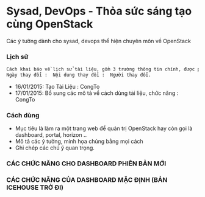 # Sysad, DevOps - Thỏa sức sáng tạo cùng OpenStack
Các ý tưởng dành cho sysad, devops thể hiện chuyên môn về OpenStack

### Lịch sử
```sh
Cách khai báo về lịch sử tài liệu, gồm 3 trường thông tin chính, được phân cách nhau bằng dấu hai chấm
Ngày thay đổi :  Nội dung thay đổi :  Người thay đổi.
```
* 16/01/2015: Tạo Tài Liệu : CongTo
* 17/01/2015: Bổ sung các mô tả về cách dùng tài liệu, chức năng : CongTo

### Cách dùng
* Mục tiêu là làm ra một trang web để quản trị OpenStack hay còn gọi là dashboard, portal, horizon ..
* Mô tả các ý tưởng, minh họa chúng bằng mọi cách
* Ghi chép các chú ý quan trọng.

### CÁC CHỨC NĂNG CHO DASHBOARD PHIÊN BẢN MỚI


### CÁC CHỨC NĂNG CỦA DASHBOARD MẶC ĐỊNH (BẢN ICEHOUSE TRỞ ĐI)
